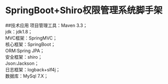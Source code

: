 # SpringBoot+Shiro权限管理系统脚手架
##技术应用
项目管理工具：Maven 3.3；
<br>jdk：jdk1.8；
<br>MVC框架：SpringMVC；
<br>核心框架：SpringBoot；
<br>ORM:Spring JPA；
<br>安全框架：shiro；
<br>Json:Jackson；
<br>日志框架：logback+slf4j；
<br>数据库：MySql 7.X；
